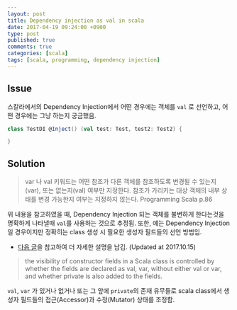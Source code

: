 ```yaml
---
layout: post
title: Dependency injection as val in scala
date: 2017-04-19 09:24:00 +0900
type: post
published: true
comments: true
categories: [scala]
tags: [scala, programming, dependency injection]
---
```


## Issue
스칼라에서의 Dependency Injection에서 어떤 경우에는 객체를 `val` 로 선언하고, 어떤 경우에는 그냥 하는지 궁금했음.
 
```scala
class TestDI @Inject() (val test: Test, test2: Test2) {

}
```

## Solution

> var 나 val 키워드는 어떤 참조가 다른 객체를 참조하도록 변경될 수 있는지(var), 또는 없는지(val) 여부만 지정한다. 
> 참조가 가리키는 대상 객체의 내부 상태를 변경 가능한지 여부는 지정하지 않는다.
Programming Scala p.86

위 내용을 참고하였을 때, Dependency Injection 되는 객체를 불변하게 한다는것을 명확하게 나타낼때 `val`를 사용하는 것으로 추정됨.
또한, 예는 Dependency Injection일 경우이지만 정확히는 class 생성 시 필요한 생성자 필드들의 선언 방법임. 

- [다음 글](https://alvinalexander.com/scala/how-to-control-visibility-constructor-fields-scala-val-var-private)을 참고하여 더 자세한 설명을 남김. 
(Updated at 2017.10.15) 
 
> the visibility of constructor fields in a Scala class is controlled by whether the fields are declared as val, var, without either val or var, and whether private is also added to the fields.

`val`, `var` 가 있거나 없거나 또는 그 앞에 `private`의 존재 유무들로 scala class에서 생성자 필드들의 접근(Accessor)과 수정(Mutator) 상태를 조정함.


